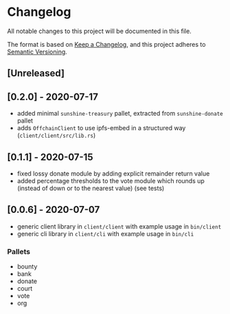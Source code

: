 # Changelog
All notable changes to this project will be documented in this file.

The format is based on [Keep a Changelog](https://keepachangelog.com/en/1.0.0/),
and this project adheres to [Semantic Versioning](https://semver.org/spec/v2.0.0.html).

## [Unreleased]

## [0.2.0] - 2020-07-17

- added minimal `sunshine-treasury` pallet, extracted from `sunshine-donate` pallet
- adds `OffchainClient` to use ipfs-embed in a structured way (`client/client/src/lib.rs`)

## [0.1.1] - 2020-07-15

- fixed lossy donate module by adding explicit remainder return value
- added percentage thresholds to the vote module which rounds up (instead of down or to the nearest value) (see tests)

## [0.0.6] - 2020-07-07

- generic client library in `client/client` with example usage in `bin/client`
- generic cli library in `client/cli` with example usage in `bin/cli`

### Pallets
- bounty
- bank
- donate
- court
- vote
- org
